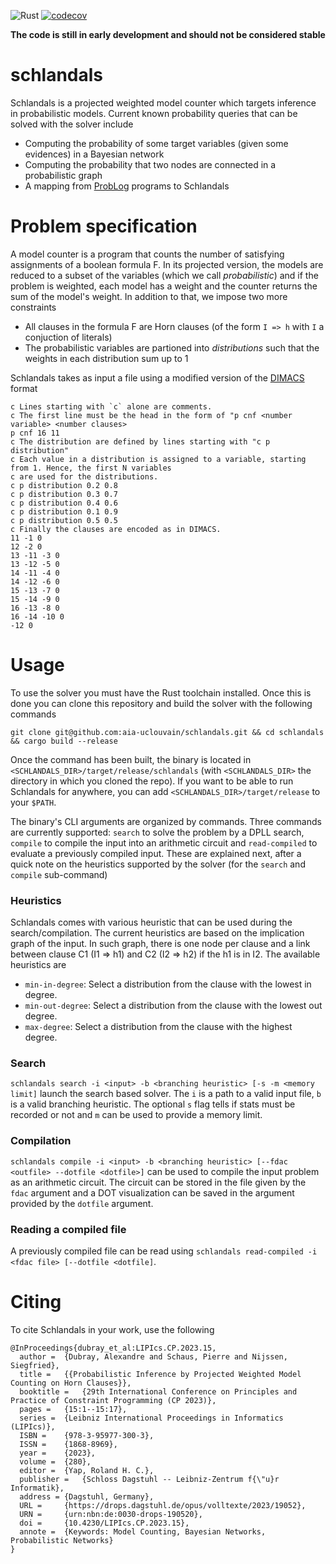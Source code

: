 ![Rust](https://github.com/AlexandreDubray/schlandals/actions/workflows/rust.yml/badge.svg)
[![codecov](https://codecov.io/gh/AlexandreDubray/schlandals/branch/main/graph/badge.svg?token=J4J2I9Q9KX)](https://codecov.io/gh/AlexandreDubray/schlandals)

**The code is still in early development and should not be considered stable**

# schlandals

Schlandals is a projected weighted model counter which targets inference in probabilistic models.
Current known probability queries that can be solved with the solver include
  - Computing the probability of some target variables (given some evidences) in a Bayesian network
  - Computing the probability that two nodes are connected in a probabilistic graph
  - A mapping from [ProbLog](https://github.com/ML-KULeuven/problog) programs to Schlandals

# Problem specification

A model counter is a  program that counts the number of satisfying assignments of a boolean formula F.
In its projected version, the models are reduced to a subset of the variables (which we call *probabilistic*) and if the problem is weighted, each model has a weight
and the counter returns the sum of the model's weight.
In addition to that, we impose two more constraints
  - All clauses in the formula F are Horn clauses (of the form `I => h` with `I` a conjuction of literals)
  - The probabilistic variables are partioned into *distributions* such that the weights in each distribution sum up to 1

Schlandals takes as input a file using a modified version of the [DIMACS](https://mccompetition.org/assets/files/2021/competition2021.pdf) format
```
c Lines starting with `c` alone are comments.
c The first line must be the head in the form of "p cnf <number variable> <number clauses>
p cnf 16 11
c The distribution are defined by lines starting with "c p distribution"
c Each value in a distribution is assigned to a variable, starting from 1. Hence, the first N variables
c are used for the distributions.
c p distribution 0.2 0.8
c p distribution 0.3 0.7
c p distribution 0.4 0.6
c p distribution 0.1 0.9
c p distribution 0.5 0.5
c Finally the clauses are encoded as in DIMACS.
11 -1 0
12 -2 0
13 -11 -3 0
13 -12 -5 0
14 -11 -4 0
14 -12 -6 0
15 -13 -7 0
15 -14 -9 0
16 -13 -8 0
16 -14 -10 0
-12 0
```

# Usage

To use the solver you must have the Rust toolchain installed. Once this is done you can clone this repository and build the solver with the following commands
```
git clone git@github.com:aia-uclouvain/schlandals.git && cd schlandals && cargo build --release
```
Once the command has been built, the binary is located in `<SCHLANDALS_DIR>/target/release/schlandals` (with `<SCHLANDALS_DIR>` the directory in which you cloned the repo).
If you want to be able to run Schlandals for anywhere, you can add `<SCHLANDALS_DIR>/target/release` to your `$PATH`.

The binary's CLI arguments are organized by commands. Three commands are currently supported: `search` to solve the problem by a DPLL search, `compile` to compile the input into an arithmetic circuit and `read-compiled` to evaluate a previously compiled input.
These are explained next, after a quick note on the heuristics supported by the solver (for the `search` and `compile` sub-command)
### Heuristics

Schlandals comes with various heuristic that can be used during the search/compilation.
The current heuristics are based on the implication graph of the input. In such graph, there is one node per clause and a link between clause C1 (I1 => h1) and C2 (I2 => h2) if the h1 is in I2.
The available heuristics are
  - `min-in-degree`: Select a distribution from the clause with the lowest in degree.
  - `min-out-degree`: Select a distribution from the clause with the lowest out degree.
  - `max-degree`: Select a distribution from the clause with the highest degree.

### Search

`schlandals search -i <input> -b <branching heuristic> [-s -m <memory limit]` launch the search based solver.
The `i` is a path to a valid input file, `b` is a valid branching heuristic.
The optional `s` flag tells if stats must be recorded or not and `m` can be used to provide a memory limit.

### Compilation

`schlandals compile -i <input> -b <branching heuristic> [--fdac <outfile> --dotfile <dotfile>]` can be used to compile the input problem as an arithmetic circuit.
The circuit can be stored in the file given by the `fdac` argument and a DOT visualization can be saved in the argument provided by the `dotfile` argument.

### Reading a compiled file

A previously compiled file can be read using `schlandals read-compiled -i <fdac file> [--dotfile <dotfile]`.

# Citing

To cite Schlandals in your work, use the following

```
@InProceedings{dubray_et_al:LIPIcs.CP.2023.15,
  author =	{Dubray, Alexandre and Schaus, Pierre and Nijssen, Siegfried},
  title =	{{Probabilistic Inference by Projected Weighted Model Counting on Horn Clauses}},
  booktitle =	{29th International Conference on Principles and Practice of Constraint Programming (CP 2023)},
  pages =	{15:1--15:17},
  series =	{Leibniz International Proceedings in Informatics (LIPIcs)},
  ISBN =	{978-3-95977-300-3},
  ISSN =	{1868-8969},
  year =	{2023},
  volume =	{280},
  editor =	{Yap, Roland H. C.},
  publisher =	{Schloss Dagstuhl -- Leibniz-Zentrum f{\"u}r Informatik},
  address =	{Dagstuhl, Germany},
  URL =		{https://drops.dagstuhl.de/opus/volltexte/2023/19052},
  URN =		{urn:nbn:de:0030-drops-190520},
  doi =		{10.4230/LIPIcs.CP.2023.15},
  annote =	{Keywords: Model Counting, Bayesian Networks, Probabilistic Networks}
}
```